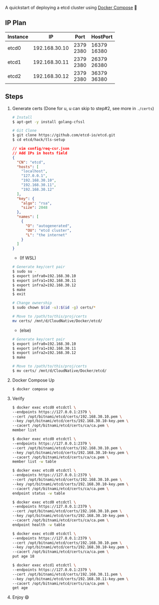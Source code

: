 A quickstart of deploying a etcd cluster using [Docker Compose](https://docs.docker.com/compose/) :whale2:

## IP Plan

| Instance | IP            | Port           | HostPort         |
| -------- | ------------- | -------------- | ---------------- |
| etcd0    | 192.168.30.10 | 2379<br />2380 | 16379<br />16380 |
| etcd1    | 192.168.30.11 | 2379<br />2380 | 26379<br />26380 |
| etcd2    | 192.168.30.12 | 2379<br />2380 | 36379<br />36380 |

## Steps

1. Generate certs (Done for u, u can skip to step#2, see more in `./certs`)

   ```bash
   # Install
   $ apt-get -y install golang-cfssl
   
   # Git Clone
   $ git clone https://github.com/etcd-io/etcd.git
   $ cd etcd/hack/tls-setup
   ```

   ```json
   // vim config/req-csr.json
   // Add IPs in hosts field
   {
     "CN": "etcd",
     "hosts": [
       "localhost",
       "127.0.0.1",
       "192.168.30.10",
       "192.168.30.11",
       "192.168.30.12"
     ],
     "key": {
       "algo": "rsa",
       "size": 2048
     },
     "names": [
       {
         "O": "autogenerated",
         "OU": "etcd cluster",
         "L": "the internet"
       }
     ]
   }
   ```

   - (If WSL)

   ```bash
   # Generate key/cert pair
   $ sudo su -
   $ export infra0=192.168.30.10
   $ export infra1=192.168.30.11
   $ export infra2=192.168.30.12
   $ make
   $ exit
   
   # Change ownership
   $ sudo chown $(id -u):$(id -g) certs/*
   
   # Move to /path/to/this/proj/certs
   mv certs/ /mnt/d/CloudNative/Docker/etcd/
   ```

   - (else)

   ```bash
   # Generate key/cert pair
   $ export infra0=192.168.30.10
   $ export infra1=192.168.30.11
   $ export infra2=192.168.30.12
   $ make
   
   # Move to /path/to/this/proj/certs
   $ mv certs/ /mnt/d/CloudNative/Docker/etcd/
   ```

2. Docker Compose Up

   ```bash
   $ docker compose up
   ```

3. Verify

   ```bash
   $ docker exec etcd0 etcdctl \
   --endpoints https://127.0.0.1:2379 \
   --cert /opt/bitnami/etcd/certs/192.168.30.10.pem \
   --key /opt/bitnami/etcd/certs/192.168.30.10-key.pem \
   --cacert /opt/bitnami/etcd/certs/ca/ca.pem \
   member list
   
   $ docker exec etcd0 etcdctl \
   --endpoints https://127.0.0.1:2379 \
   --cert /opt/bitnami/etcd/certs/192.168.30.10.pem \
   --key /opt/bitnami/etcd/certs/192.168.30.10-key.pem \
   --cacert /opt/bitnami/etcd/certs/ca/ca.pem \
   member list -w table
   
   $ docker exec etcd0 etcdctl \
   --endpoints https://127.0.0.1:2379 \
   --cert /opt/bitnami/etcd/certs/192.168.30.10.pem \
   --key /opt/bitnami/etcd/certs/192.168.30.10-key.pem \
   --cacert /opt/bitnami/etcd/certs/ca/ca.pem \
   endpoint status -w table
   
   $ docker exec etcd0 etcdctl \
   --endpoints https://127.0.0.1:2379 \
   --cert /opt/bitnami/etcd/certs/192.168.30.10.pem \
   --key /opt/bitnami/etcd/certs/192.168.30.10-key.pem \
   --cacert /opt/bitnami/etcd/certs/ca/ca.pem \
   endpoint health -w table
   ```

   ```bash
   $ docker exec etcd0 etcdctl \
   --endpoints https://127.0.0.1:2379 \
   --cert /opt/bitnami/etcd/certs/192.168.30.10.pem \
   --key /opt/bitnami/etcd/certs/192.168.30.10-key.pem \
   --cacert /opt/bitnami/etcd/certs/ca/ca.pem \
   put age 18
   
   $ docker exec etcd1 etcdctl \
   --endpoints https://127.0.0.1:2379 \
   --cert /opt/bitnami/etcd/certs/192.168.30.11.pem \
   --key /opt/bitnami/etcd/certs/192.168.30.11-key.pem \
   --cacert /opt/bitnami/etcd/certs/ca/ca.pem \
   get age
   ```

4. Enjoy :smile:

   

